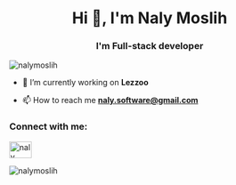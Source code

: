 <h1 align="center">Hi 👋, I'm Naly Moslih</h1>
<h3 align="center">I'm Full-stack developer</h3>

<p align="center"> 
  <!-- <img src="https://cdn.dribbble.com/users/1162077/screenshots/5403918/focus-animation.gif" width="500" />-->
  <!--<img src="https://github.com/mayankchaudhary26/Cool-Readme-ideas/raw/master/data/chill%20scene.gif" width="500" /> -->
<!--   <img src="https://i.postimg.cc/5tyHhDG3/DALL-E-2024-07-23-15-11-55-A-full-stack-developer-sitting-at-a-desk-with-a-laptop-The-developer-h.webp" width="500" /> -->
</p>


<p align="left"> <img src="https://komarev.com/ghpvc/?username=nalymoslih&label=Profile%20views&color=0e75b6&style=flat" alt="nalymoslih" /> </p>


- 🔭 I’m currently working on **Lezzoo**

- 📫 How to reach me **naly.software@gmail.com**

<h3 align="left">Connect with me:</h3>
<p align="left">
<a href="https://linkedin.com/in/naly moslih" target="blank"><img align="center" src="https://raw.githubusercontent.com/rahuldkjain/github-profile-readme-generator/master/src/images/icons/Social/linked-in-alt.svg" alt="naly moslih" height="30" width="40" /></a>
</p>




<p><img align="center" src="https://github-readme-streak-stats.herokuapp.com/?user=nalymoslih&" alt="nalymoslih" /></p>
